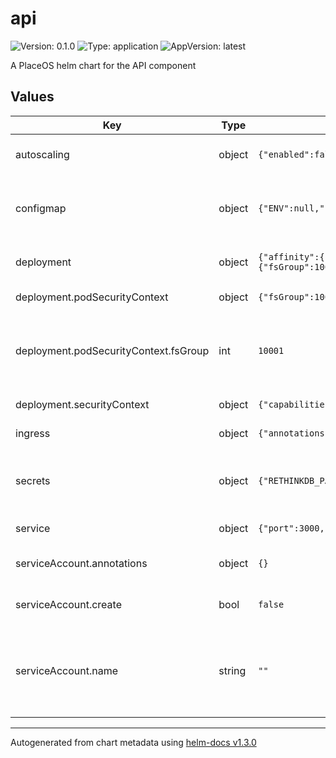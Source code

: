 # api

![Version: 0.1.0](https://img.shields.io/badge/Version-0.1.0-informational?style=flat-square) ![Type: application](https://img.shields.io/badge/Type-application-informational?style=flat-square) ![AppVersion: latest](https://img.shields.io/badge/AppVersion-latest-informational?style=flat-square)

A PlaceOS helm chart for the API component

## Values

| Key | Type | Default | Description |
|-----|------|---------|-------------|
| autoscaling | object | `{"enabled":false,"maxReplicas":10,"minReplicas":1,"targetCPUUtilizationPercentage":80}` | autoscaling configuration for pod |
| configmap | object | `{"ENV":null,"ES_HOST":null,"ES_PORT":0,"ETCD_HOST":null,"ETCD_PORT":0,"PLACE_LOADER_URI":null,"REDIS_URL":null,"RETHINKDB_DB":null,"RETHINKDB_HOST":null,"RETHINKDB_PORT":null,"RETHINKDB_USER":null,"RUBBER_SOUL_URI":null,"SG_ENV":null,"TZ":"Australia/Sydney"}` | configmap for the deployment exposed as environment variables to the pod |
| deployment | object | `{"affinity":{},"fullnameOverride":"","image":{"pullPolicy":"IfNotPresent","repository":"placeos/rest-api"},"imagePullSecrets":[],"nameOverride":"","nodeSelector":{},"podAnnotations":{},"podPriorityClassName":"high","podSecurityContext":{"fsGroup":10001},"replicaCount":1,"resources":{},"securityContext":{"capabilities":{"drop":["ALL"]},"readOnlyRootFilesystem":true,"runAsNonRoot":true,"runAsUser":10001},"tolerations":[]}` | deployment configuration for the api pod |
| deployment.podSecurityContext | object | `{"fsGroup":10001}` | podSecurityContext for the pod |
| deployment.podSecurityContext.fsGroup | int | `10001` | fsGroup is defined at container build time and in most circumstances should not be changed |
| deployment.securityContext | object | `{"capabilities":{"drop":["ALL"]},"readOnlyRootFilesystem":true,"runAsNonRoot":true,"runAsUser":10001}` | securityContext for the container |
| ingress | object | `{"annotations":{},"enabled":true,"hosts":[{"host":"_","paths":["/api/"]}],"tls":[{"hosts":["_"]}]}` | ingress to expose the pod services |
| secrets | object | `{"RETHINKDB_PASSWORD":null}` | secrets for the deployment exposed as environment variables to the pod |
| service | object | `{"port":3000,"type":"ClusterIP"}` | service exposed by deployment |
| serviceAccount.annotations | object | `{}` | Annotations to add to the service account |
| serviceAccount.create | bool | `false` | Specifies whether a service account should be created |
| serviceAccount.name | string | `""` | The name of the service account to use. -- If not set and create is true, a name is generated using the fullname template |

----------------------------------------------
Autogenerated from chart metadata using [helm-docs v1.3.0](https://github.com/norwoodj/helm-docs/releases/v1.3.0)
